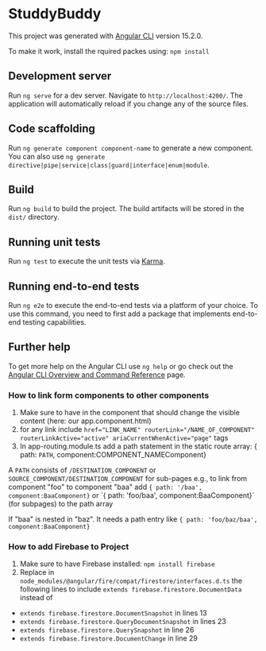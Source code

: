 # StuddyBuddy

This project was generated with [Angular CLI](https://github.com/angular/angular-cli) version 15.2.0. 

To make it work, install the rquired packes using: `npm install`

## Development server

Run `ng serve` for a dev server. Navigate to `http://localhost:4200/`. The application will automatically reload if you change any of the source files.

## Code scaffolding

Run `ng generate component component-name` to generate a new component. You can also use `ng generate directive|pipe|service|class|guard|interface|enum|module`.

## Build

Run `ng build` to build the project. The build artifacts will be stored in the `dist/` directory.

## Running unit tests

Run `ng test` to execute the unit tests via [Karma](https://karma-runner.github.io).

## Running end-to-end tests

Run `ng e2e` to execute the end-to-end tests via a platform of your choice. To use this command, you need to first add a package that implements end-to-end testing capabilities.

## Further help

To get more help on the Angular CLI use `ng help` or go check out the [Angular CLI Overview and Command Reference](https://angular.io/cli) page.

### How to link form components to other components ###

1. Make sure to have <router-outlet></router-outlet> in the component that should change the visible content (here: our app.component.html)
2. for any link include `href="LINK_NAME" routerLink="/NAME_OF_COMPONENT" routerLinkActive="active" ariaCurrentWhenActive="page"` tags
3. In app-routing.module.ts add a path statement in the static route array: { path: `PATH`, component:COMPONENT_NAMEComponent}

A `PATH` consists of `/DESTINATION_COMPONENT` or `SOURCE_COMPONENT/DESTINATION_COMPONENT` for sub-pages
e.g., to link from component "foo" to component "baa" add `{ path: '/baa', component:BaaComponent}` or `{ path: 'foo/baa', component:BaaComponent}´ (for subpages) to the path array

If "baa" is nested in "baz". It needs a path entry like `{ path: 'foo/baz/baa', component:BaaComponent}`

### How to add Firebase to Project ###

1. Make sure to have Firebase installed: `npm install firebase`
2. Replace in `node_modules/@angular/fire/compat/firestore/interfaces.d.ts` the following lines to include `extends firebase.firestore.DocumentData` instead of 
- `extends firebase.firestore.DocumentSnapshot` in lines 13
- `extends firebase.firestore.QueryDocumentSnapshot` in lines 23
- `extends firebase.firestore.QuerySnapshot` in line 26
- `extends firebase.firestore.DocumentChange` in line 29